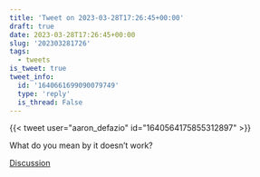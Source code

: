 ```yaml
---
title: 'Tweet on 2023-03-28T17:26:45+00:00'
draft: true
date: 2023-03-28T17:26:45+00:00
slug: '202303281726'
tags:
  - tweets
is_tweet: true
tweet_info:
  id: '1640661699090079749'
  type: 'reply'
  is_thread: False
---
```




{{< tweet user="aaron_defazio" id="1640564175855312897" >}}

What do you mean by it doesn’t work?

[Discussion](https://x.com/sytelus/status/1640661699090079749)
